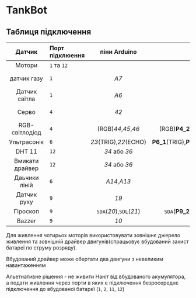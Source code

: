 # TankBot


<!-- 2 rgb
сервомотор
датчик руху
датчик лінії
ультрасонік
двигун ПС
датчик газу
датчик температури
гіроскоп та акселеметр
фоторезистор -->

Таблиця підключення
--------------------------------------------------------------------------------------
|Датчик        |Порт підклюення|піни Arduino   |Піни **Nanit**     |Примітка         |
|:----:        |:--------------|:-------------:|------------------:|-                |
|Мотори        |`1` та `12`    |               |                   |                 |
|датчик газу   |`1`            |_A7_           |__P1_1__           |Аналоговий сигнал|
|Датчик світла |`1`            |_A6_           |__P1_2__           |Аналоговий сигнал|
|Серво         |`4`            |_42_           |__P4_1__           |Цифровий вихід   |
|RGB-світлодіод|`4`            |(RGB)_44_,_45_,_46_|(RGB)__P4_2__,__P4_3__,__P4_4__|ШИМ|
|Ультрасонік   |`6`            |_23_(TRIG),_22_(ECHO)|__P6_1__(TRIG),__P6_4__(ECHO)| |
|DHT 11        |`12`           |_34_ або _36_  |__P12_1__          |                 |
|Вмикати драйвер|`12`           |_34_ або _36_ |__P12_2__          |                 |
|Даьчики ліній |`6`            |_A14_,_A13_    |__P6_2__,__P6_3__  |                 |
|Датчик руху   |`9`            |_19_           |__P9_3__           |Переривання      |
|Гіроскоп      |`9`            |`SDA`(_20_),`SDL`(_21_)|`SDA`(__P9_2__),`SDL`(__P9_1__)||
|Bazzer        |`9`            |_10_           |__P9_4__           |                 |


Для живлення чотирьох моторів використовувати зовнішнє джерело живлення та зовнішній драйвер двигунів(спрацьовує вбудований захист батареї по струму розряду). 

Вбудований драйвер може обертати два двигуни з невеликим навантаженням

Альетнативне рішення - не живити Наніт від вбудованого акумулятора, а подати живлення через порти в яких є підключення безросереднє підключення до вбудованої батареї (`1`, `2`, `11`, `12`)